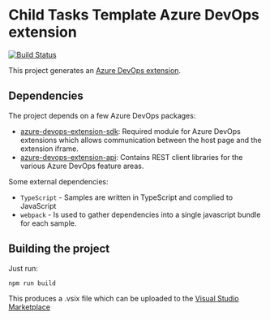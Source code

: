 # Child Tasks Template Azure DevOps extension

[![Build Status](https://dev.azure.com/fiveforty/DevOps/_apis/build/status/ChildTaskTemplate?branchName=master)](https://dev.azure.com/fiveforty/DevOps/_build/latest?definitionId=17&branchName=master)

This project generates an [Azure DevOps extension](https://docs.microsoft.com/en-us/azure/devops/extend/overview?view=vsts).

## Dependencies

The project depends on a few Azure DevOps packages:

- [azure-devops-extension-sdk](https://github.com/Microsoft/azure-devops-extension-sdk): Required module for Azure DevOps extensions which allows communication between the host page and the extension iframe.
- [azure-devops-extension-api](https://github.com/Microsoft/azure-devops-extension-api): Contains REST client libraries for the various Azure DevOps feature areas.

Some external dependencies:

- `TypeScript` - Samples are written in TypeScript and complied to JavaScript
- `webpack` - Is used to gather dependencies into a single javascript bundle for each sample.

## Building the project

Just run:

    npm run build

This produces a .vsix file which can be uploaded to the [Visual Studio Marketplace](https://marketplace.visualstudio.com/azuredevops)
